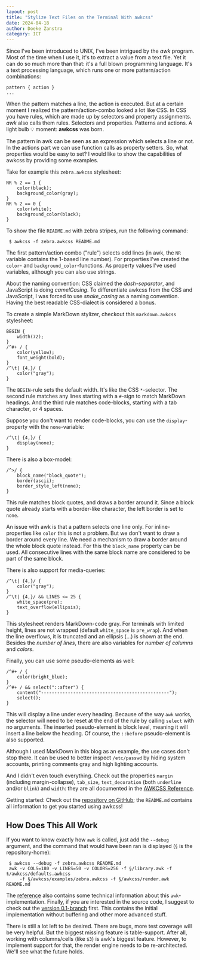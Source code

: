 ```yaml
---
layout: post
title: "Stylize Text Files on the Terminal With awkcss"
date: 2024-04-18
author: Doeke Zanstra
category: ICT
---
```


Since I've been introduced to UNIX, I've been intrigued by the _awk_ program. Most of the time when I use it, it's to extract a value from a text file. Yet it can do so much more than that: it's a full blown programming language. It's a text processing language, which runs one or more pattern/action combinations:

    pattern { action }
    ...

When the pattern matches a line, the action is executed. But at a certain moment I realized the pattern/action-combo looked a lot like CSS. In CSS you have rules, which are made up by selectors and property assignments. _awk_ also calls them rules. Selectors and properties. Patterns and actions. A light bulb 💡 moment: __awkcss__ was born.

The pattern in awk can be seen as an expression which selects a line or not. In the actions part we can use function calls as property setters. So, what properties would be easy to set? I would like to show the capabilities of awkcss by providing some examples. 

Take for example this `zebra.awkcss` stylesheet:

    NR % 2 == 1 { 
        color(black);
        background_color(gray);
    }
    NR % 2 == 0 { 
        color(white);
        background_color(black);
    }

To show the file `README.md` with zebra stripes, run the following command:

     $ awkcss -f zebra.awkcss README.md

The first pattern/action combo ("rule") selects odd lines (in awk, the `NR` variable contains the 1-based line number). For properties I've created the `color`- and `background_color`-functions. As property values I've used variables, although you can also use strings.

About the naming convention: CSS claimed the _dash-separator_, and JavaScript is doing _camelCasing_. To differentiate awkcss from the CSS and JavaScript, I was forced to use _snake\_casing_ as a naming convention. Having the best readable CSS-dialect is considered a bonus.

To create a simple MarkDown stylizer, checkout this `markdown.awkcss` stylesheet:

    BEGIN {
        width(72);
    }
    /^#+ / {
        color(yellow);
        font_weight(bold);
    }
    /^\t| {4,}/ {
        color("gray");
    }

The `BEGIN`-rule sets the default width. It's like the CSS `*`-selector. The second rule matches any lines starting with a `#`-sign to match MarkDown headings. And the third rule matches code-blocks, starting with a tab character, or 4 spaces. 

Suppose you don't want to render code-blocks, you can use the `display`-property with the `none`-variable:

    /^\t| {4,}/ {
        display(none); 
    }

There is also a box-model:

    /^>/ {
        block_name("block_quote");
        border(ascii);
        border_style_left(none);
    }

This rule matches block quotes, and draws a border around it. Since a block quote already starts with a border-like character, the left border is set to `none`.

An issue with awk is that a pattern selects one line only. For inline-properties like `color` this is not a problem. But we don't want to draw a border around every line. We need a mechanism to draw a border around the whole block quote instead. For this the `block_name` property can be used. All consecutive lines with the same block name are considered to be part of the same block.

There is also support for media-queries:

    /^\t| {4,}/ {
        color("gray");
    }
    /^\t| {4,}/ && LINES <= 25 {
        white_space(pre);
        text_overflow(ellipsis);
    }

This stylesheet renders MarkDown-code gray. For terminals with limited height, lines are not wrapped (default `white_space` is `pre_wrap`). And when the line overflows, it is truncated and an ellipsis (…) is shown at the end. Besides the _number of lines_, there are also variables for _number of columns_ and _colors_.

Finally, you can use some pseudo-elements as well:

    /^#+ / {
        color(bright_blue);
    }
    /^#+ / && select("::after") {
        content("------------------------------------------------");
        select();
    }

This will display a line under every heading. Because of the way `awk` works, the selector will need to be reset at the end of the rule by calling `select` with no arguments. The inserted pseudo-element is block level, meaning it will insert a line below the heading. Of course, the `::before` pseudo-element is also supported.

Although I used MarkDown in this blog as an example, the use cases don't stop there. It can be used to better inspect `/etc/passwd` by hiding system accounts, printing comments gray and high lighting accounts.  

And I didn't even touch everything. Check out the properties `margin` (including margin-collapse), `tab_size`, `text_decoration` (both `underline` and/or `blink`) and `width`: they are all documented in the [AWKCSS Reference][reference].

Getting started: Check out the [repository on GitHub][repo]; the `README.md` contains all information to get you started using awkcss!


How Does This All Work
----------------------

If you want to know exactly how `awk` is called, just add the `--debug` argument, and the command that would have been ran is displayed (`§` is the repository-home):

     $ awkcss --debug -f zebra.awkcss README.md
     awk -v COLS=180 -v LINES=50 -v COLORS=256 -f §/library.awk -f §/awkcss/defaults.awkcss 
         -f §/awkcss/examples/zebra.awkcss -f §/awkcss/render.awk README.md

The [reference][ref_awk] also contains some technical information about this `awk`-implementation. Finally, if you are interested in the source code, I suggest to check out the [version 0.1-branch][v0.1] first. This contains the initial implementation without buffering and other more advanced stuff. 

There is still a lot left to be desired. There are bugs, more test coverage will be very helpful. But the biggest missing feature is table-support. After all, working with columns/cells (like `$3`) is awk's biggest feature. However, to implement support for that, the render engine needs to be re-architected. We'll see what the future holds.

[repo]: https://github.com/doekman/awkcss/tree/main
[reference]: https://github.com/doekman/awkcss/blob/main/reference.md
[ref_awk]: https://github.com/doekman/awkcss/blob/main/reference.md#awk-specific-information
[v0.1]: https://github.com/doekman/awkcss/tree/version-0.1
